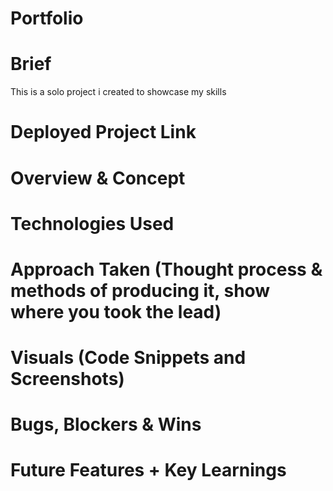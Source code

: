 # Portfolio

# Brief
This is a solo project i created to showcase my skills 
# Deployed Project Link

# Overview & Concept

# Technologies Used

# Approach Taken (Thought process & methods of producing it, show where you took the lead)

# Visuals (Code Snippets and Screenshots)

# Bugs, Blockers & Wins

# Future Features + Key Learnings